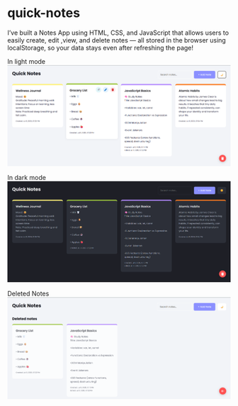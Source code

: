 # quick-notes
I’ve built a Notes App using HTML, CSS, and JavaScript that allows users to easily create, edit ,view, and delete notes — all stored in the browser using localStorage, so your data stays even after refreshing the page!

In light mode
![image alt](https://github.com/BinaySharma25/quick-notes/blob/main/Screenshots/quick-notes_light.png?raw=true)

In dark mode
![image alt](https://github.com/BinaySharma25/quick-notes/blob/main/Screenshots/quick-notes_dark.png?raw=true)

Deleted Notes
![image alt](https://github.com/BinaySharma25/quick-notes/blob/main/Screenshots/Deleted_quick-notes.png?raw=true)

